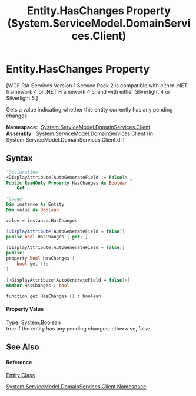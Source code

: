 ﻿---
title: Entity.HasChanges Property  (System.ServiceModel.DomainServices.Client)
TOCTitle: HasChanges Property
ms:assetid: P:System.ServiceModel.DomainServices.Client.Entity.HasChanges
ms:mtpsurl: https://msdn.microsoft.com/en-us/library/system.servicemodel.domainservices.client.entity.haschanges(v=VS.91)
ms:contentKeyID: 28755451
ms.date: 01/27/2012
mtps_version: v=VS.91
f1_keywords:
- System.ServiceModel.DomainServices.Client.Entity.HasChanges
- System.ServiceModel.DomainServices.Client.Entity.get_HasChanges
dev_langs:
- CSharp
- JScript
- VB
- FSharp
- c++
api_location:
- System.ServiceModel.DomainServices.Client.dll
api_name:
- System.ServiceModel.DomainServices.Client.Entity.get_HasChanges
- System.ServiceModel.DomainServices.Client.Entity.HasChanges
api_type:
- Managed
topic_type:
- apiref
- kbSyntax
product_family_name: VS
ROBOTS: INDEX,FOLLOW
---

# Entity.HasChanges Property

\[WCF RIA Services Version 1 Service Pack 2 is compatible with either .NET framework 4 or .NET Framework 4.5, and with either Silverlight 4 or Silverlight 5.\]

Gets a value indicating whether this entity currently has any pending changes

**Namespace:**  [System.ServiceModel.DomainServices.Client](ff422479\(v=vs.91\).md)  
**Assembly:**  System.ServiceModel.DomainServices.Client (in System.ServiceModel.DomainServices.Client.dll)

## Syntax

``` vb
'Declaration
<DisplayAttribute(AutoGenerateField := False)> _
Public ReadOnly Property HasChanges As Boolean
    Get
```

``` vb
'Usage
Dim instance As Entity
Dim value As Boolean

value = instance.HasChanges
```

``` csharp
[DisplayAttribute(AutoGenerateField = false)]
public bool HasChanges { get; }
```

``` c++
[DisplayAttribute(AutoGenerateField = false)]
public:
property bool HasChanges {
    bool get ();
}
```

``` fsharp
[<DisplayAttribute(AutoGenerateField = false)>]
member HasChanges : bool
```

``` jscript
function get HasChanges () : boolean
```

#### Property Value

Type: [System.Boolean](https://msdn.microsoft.com/en-us/library/a28wyd50)  
true if the entity has any pending changes; otherwise, false.  

## See Also

#### Reference

[Entity Class](ff422907\(v=vs.91\).md)

[System.ServiceModel.DomainServices.Client Namespace](ff422479\(v=vs.91\).md)

